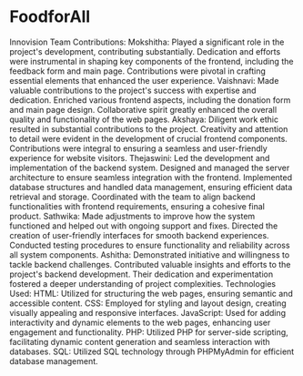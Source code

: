 # FoodforAll
Innovision Team 
Contributions:
Mokshitha:
Played a significant role in the project's development, contributing substantially.
Dedication and efforts were instrumental in shaping key components of the frontend, including the feedback form and main page.
Contributions were pivotal in crafting essential elements that enhanced the user experience.
Vaishnavi:
Made valuable contributions to the project's success with expertise and dedication.
Enriched various frontend aspects, including the donation form and main page design.
Collaborative spirit greatly enhanced the overall quality and functionality of the web pages.
Akshaya:
Diligent work ethic resulted in substantial contributions to the project.
Creativity and attention to detail were evident in the development of crucial frontend components.
Contributions were integral to ensuring a seamless and user-friendly experience for website visitors.
Thejaswini:
Led the development and implementation of the backend system.
Designed and managed the server architecture to ensure seamless integration with the frontend.
Implemented database structures and handled data management, ensuring efficient data retrieval and storage.
Coordinated with the team to align backend functionalities with frontend requirements, ensuring a cohesive final product.
Sathwika:
Made adjustments to improve how the system functioned and helped out with ongoing support and fixes.
Directed the creation of user-friendly interfaces for smooth backend experiences.
Conducted testing procedures to ensure functionality and reliability across all system components. 
Ashitha: 
Demonstrated initiative and willingness to tackle backend challenges.
Contributed valuable insights and efforts to the project's backend development.
Their dedication and experimentation fostered a deeper understanding of project complexities.
Technologies Used:
HTML: Utilized for structuring the web pages, ensuring semantic and accessible content.
CSS: Employed for styling and layout design, creating visually appealing and responsive interfaces.
JavaScript: Used for adding interactivity and dynamic elements to the web pages, enhancing user engagement and functionality.
PHP: Utilized PHP for server-side scripting, facilitating dynamic content generation and seamless interaction with databases.
SQL: Utilized SQL technology through PHPMyAdmin for efficient database management.
